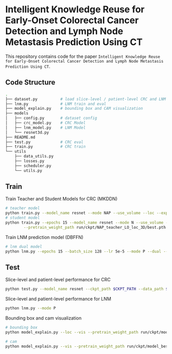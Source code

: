 # Intelligent Knowledge Reuse for Early-Onset Colorectal Cancer Detection and Lymph Node Metastasis Prediction Using CT

This repository contains code for the paper `Intelligent Knowledge Reuse for Early-Onset Colorectal Cancer Detection and Lymph Node Metastasis Prediction Using CT`.

## Code Structure

```bash
.
├── dataset.py          # load slice-level / patient-level CRC and LNM dataset  
├── lnm.py              # LNM train and eval  
├── model_explain.py    # bounding box and CAM visualization 
├── models
│   ├── config.py       # dataset config
│   ├── crc_model.py    # CRC Model 
│   ├── lnm_model.py    # LNM Model 
│   └── resnet3d.py
├── README.md
├── test.py             # CRC eval
├── train.py            # CRC train
└── utils   
    ├── data_utils.py  
    ├── losses.py
    ├── scheduler.py
    └── utils.py        
```

## Train 

Train Teacher and Student Models for CRC (MKDDN)

```bash
# teacher model
python train.py --model_name resnet --mode NAP --use_volume --loc --exp_name NAP_teacher_LO_loc_3D 
# student model
python train.py --epochs 15 --model_name resnet --mode N --use_volume --loc \
        --pretrain_weight_path run/ckpt/NAP_teacher_LO_loc_3D/best.pth --exp_name N_student_EO_loc_3D 
```

Train LNM prediction model (DBFFN)

```bash
# lnm dual model
python lnm.py --epochs 15 --batch_size 128 --lr 5e-5 --mode P --dual --exp_name PDual
```

## Test

Slice-level and patient-level performance for CRC

```bash
python test.py --model_name resnet --ckpt_path $CKPT_PATH --data_path $DATA_PATH --use_volume --loc --eval_individual_models 
```

Slice-level and patient-level performance for LNM

```bash
python lnm.py --mode P
```

Bounding box and cam visualization

```bash
# bounding box 
python model_explain.py --loc --vis --pretrain_weight_path run/ckpt/model_best.pth

# cam
python model_explain.py --vis --pretrain_weight_path run/ckpt/model_best.pth
```
